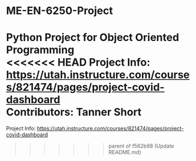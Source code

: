 # ME-EN-6250-Project
Python Project for Object Oriented Programming  
<<<<<<< HEAD
Project Info: https://utah.instructure.com/courses/821474/pages/project-covid-dashboard  
Contributors: Tanner Short
=======
Project Info: https://utah.instructure.com/courses/821474/pages/project-covid-dashboard
>>>>>>> parent of f562b68 (Update README.md)
